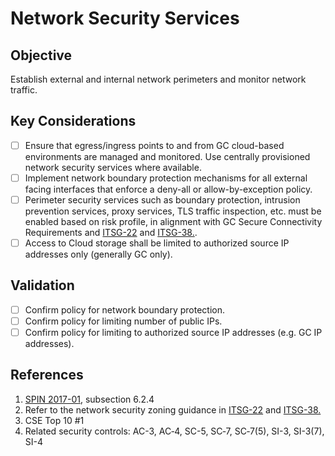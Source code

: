 # Network Security Services

## Objective

Establish external and internal network perimeters and monitor network traffic.

## Key Considerations

* [ ] Ensure that egress/ingress points to and from GC cloud-based environments are managed and monitored. Use centrally provisioned network security services where available.
* [ ] Implement network boundary protection mechanisms for all external facing interfaces that enforce a deny-all or allow-by-exception policy.
* [ ] Perimeter security services such as boundary protection, intrusion prevention services, proxy services, TLS traffic inspection, etc. must be enabled based on risk profile, in alignment with GC Secure Connectivity Requirements and [ITSG-22](https://cyber.gc.ca/en/guidance/baseline-security-requirements-network-security-zones-government-canada-itsg-22) and [ITSG-38.](https://cyber.gc.ca/en/guidance/network-security-zoning-design-considerations-placement-services-within-zones-itsg-38).
* [ ] Access to Cloud storage shall be limited to authorized source IP addresses only (generally GC only).

## Validation

* [ ] Confirm policy for network boundary protection.
* [ ] Confirm policy for limiting number of public IPs.
* [ ] Confirm policy for limiting to authorized source IP addresses (e.g. GC IP addresses).

## References

1. [SPIN 2017-01](https://www.canada.ca/en/treasury-board-secretariat/services/access-information-privacy/security-identity-management/direction-secure-use-commercial-cloud-services-spin.html), subsection 6.2.4
2. Refer to the network security zoning guidance in [ITSG-22](https://cyber.gc.ca/en/guidance/baseline-security-requirements-network-security-zones-government-canada-itsg-22) and [ITSG-38.](https://cyber.gc.ca/en/guidance/network-security-zoning-design-considerations-placement-services-within-zones-itsg-38)
3. CSE Top 10 #1
4. Related security controls: AC-3, AC‑4, SC-5, SC‑7, SC‑7(5), SI-3, SI-3(7), SI-4

